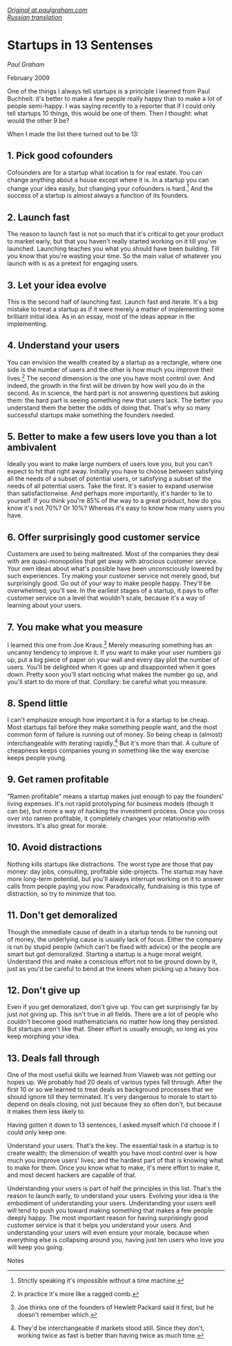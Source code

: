 _[Original at paulgraham.com](http://paulgraham.com/13sentences.html)<br>
[Russian translation](/pg/13sentences.html)_

# Startups in 13 Sentenses

_Paul Graham_

February 2009

One of the things I always tell startups is a principle I learned
from Paul Buchheit: it's better to make a few people really happy
than to make a lot of people semi-happy. I was saying recently to
a reporter that if I could only tell startups 10 things, this would
be one of them. Then I thought: what would the other 9 be?

When I made the list there turned out to be 13:

## 1. Pick good cofounders

Cofounders are for a startup what location is for real estate. You
can change anything about a house except where it is. In a startup
you can change your idea easily, but changing your cofounders is
hard.[^1] And the success of a startup is almost always a function
of its founders.

## 2. Launch fast

The reason to launch fast is not so much that it's critical to get
your product to market early, but that you haven't really started
working on it till you've launched. Launching teaches you what you
should have been building. Till you know that you're wasting your
time. So the main value of whatever you launch with is as a pretext
for engaging users.

## 3. Let your idea evolve

This is the second half of launching fast. Launch fast and iterate.
It's a big mistake to treat a startup as if it were merely a matter
of implementing some brilliant initial idea. As in an essay, most
of the ideas appear in the implementing.

## 4. Understand your users

You can envision the wealth created by a startup as a rectangle,
where one side is the number of users and the other is how much you
improve their lives.[^2] The second dimension is the one you have
most control over. And indeed, the growth in the first will be
driven by how well you do in the second. As in science, the hard
part is not answering questions but asking them: the hard part is
seeing something new that users lack. The better you understand
them the better the odds of doing that. That's why so many successful
startups make something the founders needed.

## 5. Better to make a few users love you than a lot ambivalent

Ideally you want to make large numbers of users love you, but you
can't expect to hit that right away. Initially you have to choose
between satisfying all the needs of a subset of potential users,
or satisfying a subset of the needs of all potential users. Take
the first. It's easier to expand userwise than satisfactionwise.
And perhaps more importantly, it's harder to lie to yourself. If
you think you're 85% of the way to a great product, how do you know
it's not 70%? Or 10%? Whereas it's easy to know how many users you
have.

## 6. Offer surprisingly good customer service

Customers are used to being maltreated. Most of the companies they
deal with are quasi-monopolies that get away with atrocious customer
service. Your own ideas about what's possible have been unconsciously
lowered by such experiences. Try making your customer service not
merely good, but surprisingly good. Go out of your way to make
people happy. They'll be overwhelmed; you'll see. In the earliest
stages of a startup, it pays to offer customer service on a level
that wouldn't scale, because it's a way of learning about your
users.

## 7. You make what you measure

I learned this one from Joe Kraus.[^3] Merely measuring something
has an uncanny tendency to improve it. If you want to make your
user numbers go up, put a big piece of paper on your wall and every
day plot the number of users. You'll be delighted when it goes up
and disappointed when it goes down. Pretty soon you'll start noticing
what makes the number go up, and you'll start to do more of that.
Corollary: be careful what you measure.

## 8. Spend little

I can't emphasize enough how important it is for a startup to be
cheap. Most startups fail before they make something people want,
and the most common form of failure is running out of money. So
being cheap is (almost) interchangeable with iterating rapidly.[^4]
But it's more than that. A culture of cheapness keeps companies
young in something like the way exercise keeps people young.

## 9. Get ramen profitable

"Ramen profitable" means a startup makes just enough to pay the
founders' living expenses. It's not rapid prototyping for business
models (though it can be), but more a way of hacking the investment
process. Once you cross over into ramen profitable, it completely
changes your relationship with investors. It's also great for morale.

## 10. Avoid distractions

Nothing kills startups like distractions. The worst type are those
that pay money: day jobs, consulting, profitable side-projects. The
startup may have more long-term potential, but you'll always interrupt
working on it to answer calls from people paying you now. Paradoxically,
fundraising is this type of distraction, so try to minimize that
too.

## 11. Don't get demoralized

Though the immediate cause of death in a startup tends to be running
out of money, the underlying cause is usually lack of focus. Either
the company is run by stupid people (which can't be fixed with
advice) or the people are smart but got demoralized. Starting a
startup is a huge moral weight. Understand this and make a conscious
effort not to be ground down by it, just as you'd be careful to
bend at the knees when picking up a heavy box.

## 12. Don't give up

Even if you get demoralized, don't give up. You can get surprisingly
far by just not giving up. This isn't true in all fields. There are
a lot of people who couldn't become good mathematicians no matter
how long they persisted. But startups aren't like that. Sheer effort
is usually enough, so long as you keep morphing your idea.

## 13. Deals fall through

One of the most useful skills we learned from Viaweb was not getting
our hopes up. We probably had 20 deals of various types fall through.
After the first 10 or so we learned to treat deals as background
processes that we should ignore till they terminated. It's very
dangerous to morale to start to depend on deals closing, not just
because they so often don't, but because it makes them less likely
to.

Having gotten it down to 13 sentences, I asked myself which I'd
choose if I could only keep one.

Understand your users. That's the key. The essential task in a
startup is to create wealth; the dimension of wealth you have most
control over is how much you improve users' lives; and the hardest
part of that is knowing what to make for them. Once you know what
to make, it's mere effort to make it, and most decent hackers are
capable of that.

Understanding your users is part of half the principles in this
list. That's the reason to launch early, to understand your users.
Evolving your idea is the embodiment of understanding your users.
Understanding your users well will tend to push you toward making
something that makes a few people deeply happy. The most important
reason for having surprisingly good customer service is that it
helps you understand your users. And understanding your users will
even ensure your morale, because when everything else is collapsing
around you, having just ten users who love you will keep you going.

Notes

[^1]: Strictly speaking it's impossible without a time machine.
[^2]: In practice it's more like a ragged comb.
[^3]: Joe thinks one of the founders of Hewlett Packard said it first, but he doesn't remember which.
[^4]: They'd be interchangeable if markets stood still. Since they don't, working twice as fast is better than having twice as much time.
